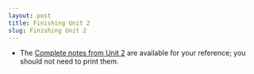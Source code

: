 ```yaml
---
layout: post
title: Finishing Unit 2
slug: Finishing Unit 2
---
```


* The [Complete notes from Unit 2](../../../materials/nonlinear.complete.pdf) are available for your reference; you should not need to print them.
